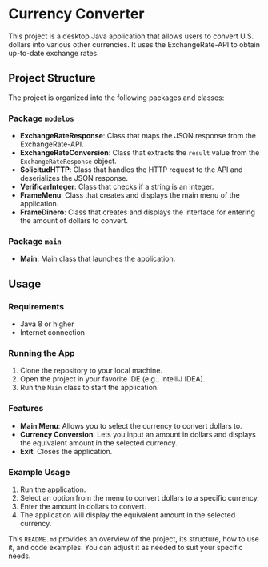 # Currency Converter

This project is a desktop Java application that allows users to convert U.S. dollars into various other currencies. It uses the ExchangeRate-API to obtain up-to-date exchange rates.

## Project Structure

The project is organized into the following packages and classes:

### Package `modelos`

- **ExchangeRateResponse**: Class that maps the JSON response from the ExchangeRate-API.
- **ExchangeRateConversion**: Class that extracts the `result` value from the `ExchangeRateResponse` object.
- **SolicitudHTTP**: Class that handles the HTTP request to the API and deserializes the JSON response.
- **VerificarInteger**: Class that checks if a string is an integer.
- **FrameMenu**: Class that creates and displays the main menu of the application.
- **FrameDinero**: Class that creates and displays the interface for entering the amount of dollars to convert.

### Package `main`

- **Main**: Main class that launches the application.

## Usage

### Requirements

- Java 8 or higher
- Internet connection

### Running the App

1. Clone the repository to your local machine.
2. Open the project in your favorite IDE (e.g., IntelliJ IDEA).
3. Run the `Main` class to start the application.

### Features

- **Main Menu**: Allows you to select the currency to convert dollars to.
- **Currency Conversion**: Lets you input an amount in dollars and displays the equivalent amount in the selected currency.
- **Exit**: Closes the application.

### Example Usage

1. Run the application.
2. Select an option from the menu to convert dollars to a specific currency.
3. Enter the amount in dollars to convert.
4. The application will display the equivalent amount in the selected currency.

This `README.md` provides an overview of the project, its structure, how to use it, and code examples. You can adjust it as needed to suit your specific needs.
